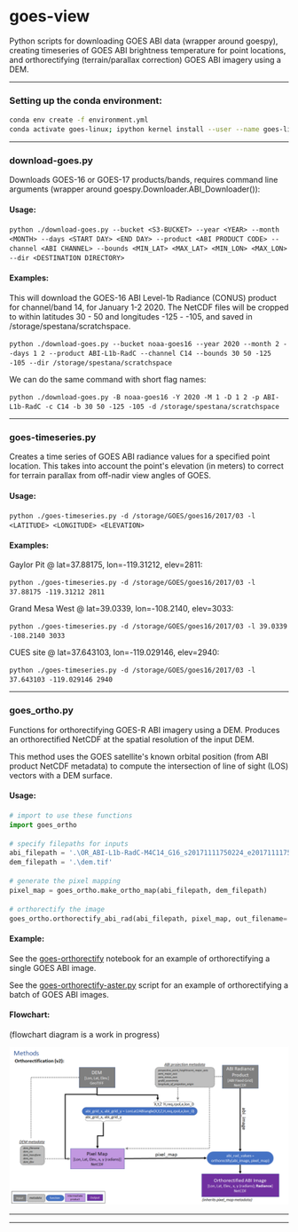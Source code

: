 # goes-view

Python scripts for downloading GOES ABI data (wrapper around goespy), creating timeseries of GOES ABI brightness temperature for point locations, and orthorectifying (terrain/parallax correction) GOES ABI imagery using a DEM.

---

### Setting up the conda environment:

```bash
conda env create -f environment.yml
conda activate goes-linux; ipython kernel install --user --name goes-linux
```

---

### download-goes.py

Downloads GOES-16 or GOES-17 products/bands, requires command line arguments (wrapper around goespy.Downloader.ABI_Downloader()):

#### Usage:

```python ./download-goes.py --bucket <S3-BUCKET> --year <YEAR> --month <MONTH> --days <START DAY> <END DAY> --product <ABI PRODUCT CODE> --channel <ABI CHANNEL> --bounds <MIN_LAT> <MAX_LAT> <MIN_LON> <MAX_LON> --dir <DESTINATION DIRECTORY>```

#### Examples:

This will download the GOES-16 ABI Level-1b Radiance (CONUS) product for channel/band 14, for January 1-2 2020. The NetCDF files will be cropped to within latitudes 30 - 50 and longitudes -125 - -105, and saved in /storage/spestana/scratchspace.

```python ./download-goes.py --bucket noaa-goes16 --year 2020 --month 2 --days 1 2 --product ABI-L1b-RadC --channel C14 --bounds 30 50 -125 -105 --dir /storage/spestana/scratchspace```

We can do the same command with short flag names:

```python ./download-goes.py -B noaa-goes16 -Y 2020 -M 1 -D 1 2 -p ABI-L1b-RadC -c C14 -b 30 50 -125 -105 -d /storage/spestana/scratchspace```

---

### goes-timeseries.py

Creates a time series of GOES ABI radiance values for a specified point location. This takes into account the point's elevation (in meters) to correct for terrain parallax from off-nadir view angles of GOES.

#### Usage:

```python ./goes-timeseries.py -d /storage/GOES/goes16/2017/03 -l <LATITUDE> <LONGITUDE> <ELEVATION>```

#### Examples:

Gaylor Pit @ lat=37.88175, lon=-119.31212, elev=2811:

```python ./goes-timeseries.py -d /storage/GOES/goes16/2017/03 -l 37.88175 -119.31212 2811```


Grand Mesa West @ lat=39.0339, lon=-108.2140, elev=3033:

```python ./goes-timeseries.py -d /storage/GOES/goes16/2017/03 -l 39.0339 -108.2140 3033```


CUES site @  lat=37.643103, lon=-119.029146, elev=2940:

```python ./goes-timeseries.py -d /storage/GOES/goes16/2017/03 -l 37.643103 -119.029146 2940```

---

### goes_ortho.py

Functions for orthorectifying GOES-R ABI imagery using a DEM. Produces an orthorectified NetCDF at the spatial resolution of the input DEM.

This method uses the GOES satellite's known orbital position (from ABI product NetCDF metadata) to compute the intersection of line of sight (LOS) vectors with a DEM surface.

#### Usage:

```python
# import to use these functions
import goes_ortho

# specify filepaths for inputs
abi_filepath = '.\OR_ABI-L1b-RadC-M4C14_G16_s20171111750224_e20171111755027_c20171111755074.nc'
dem_filepath = '.\dem.tif'

# generate the pixel mapping
pixel_map = goes_ortho.make_ortho_map(abi_filepath, dem_filepath)

# orthorectify the image
goes_ortho.orthorectify_abi_rad(abi_filepath, pixel_map, out_filename='test_ortho.nc')
```

#### Example:

See the [goes-orthorectify](https://github.com/spestana/goes-view/blob/master/goes-orthorectify.ipynb) notebook for an example of orthorectifying a single GOES ABI image.

See the [goes-orthorectify-aster.py](https://github.com/spestana/goes-view/blob/master/goes-orthorectify-aster.py) script for an example of orthorectifying a batch of GOES ABI images.

#### Flowchart:

(flowchart diagram is a work in progress)

![goes-ortho-flowchart](/images/goes-ortho-flowchart.png)


---
---